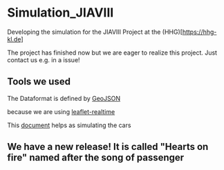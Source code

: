 # Simulation_JIAVIII
Developing the simulation for the JIAVIII Project at the (HHG)[https://hhg-kl.de]

The project has finished now but we are eager to realize this project. Just contact us e.g. in a issue!


## Tools we used

The Dataformat is defined by [GeoJSON](https://de.wikipedia.org/wiki/GeoJSON)

because we are using [leaflet-realtime](https://github.com/perliedman/leaflet-realtime)

This [document](https://github.com/movsim/traffic-simulation-de/blob/master/doc/TrafficSimulationDe.pdf) helps as simulating the cars

## We have a new release! It is called "Hearts on fire" named after the song of passenger
